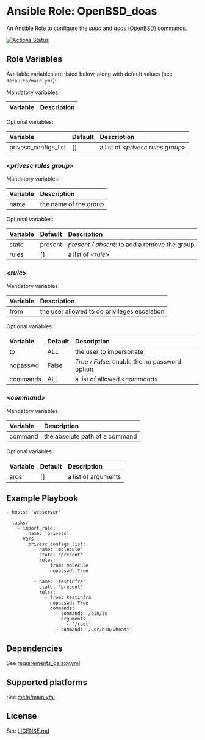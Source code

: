 # Ansible Role: OpenBSD_doas

An Ansible Role to configure the *sudo* and *doas* (OpenBSD) commands.

[![Actions Status](https://github.com/tristan-weil/ansible-role-privesc/workflows/molecule/badge.svg?branch=master)](https://github.com/tristan-weil/ansible-role-privesc/actions)

## Role Variables

Available variables are listed below, along with default values (see `defaults/main.yml`):

Mandatory variables:

| Variable      | Description |
| :------------ | :---------- |

Optional variables:

| Variable                | Default | Description |
| :---------------------- | :------ | :---------- |
| privesc_configs_list    | []      | a list of <*privesc rules group*> |
    
### <*privesc rules group*>    

Mandatory variables:

| Variable      | Description |
| :------------ | :---------- |
| name          | the name of the group |

Optional variables:

| Variable      | Default | Description |
| :------------ | :------ | :---------- |
| state         | present | *present / absent*: to add a remove the group |
| rules         | []      | a list of <*rule*>

### <*rule*>

Mandatory variables:

| Variable      | Description |
| :------------ | :---------- |
| from          | the user allowed to do privileges escalation |

Optional variables:

| Variable      | Default | Description |
| :------------ | :------ | :---------- |
| to            | ALL     | the user to impersonate |
| nopasswd      | False   | *True / False*: enable the no password option |
| commands      | ALL     | a list of allowed <*command*> |

### <*command*>

Mandatory variables:

| Variable      | Description |
| :------------ | :---------- |
| command       | the absolute path of a command |

Optional variables:

| Variable      | Default | Description |
| :------------ | :------ | :---------- |
| args          | []     | a list of arguments |

## Example Playbook

    - hosts: 'webserver'
    
      tasks:
        - import_role:
            name: 'privesc'
          vars:
            privesc_configs_list:
              - name: 'molecule'
                state: 'present'
                rules:
                  - from: molecule
                    nopasswd: True
    
              - name: 'testinfra'
                state: 'present'
                rules:
                  - from: testinfra
                    nopasswd: True
                    commands:
                      - command: '/bin/ls'
                        arguments:
                          - '/root'
                      - command: '/usr/bin/whoami'

## Dependencies

See [requirements_galaxy.yml](https://github.com/tristan-weil/ansible-role-privesc/blob/master/requirements_galaxy.yml)

## Supported platforms

See [meta/main.yml](https://github.com/tristan-weil/ansible-role-privesc/blob/master/meta/main.yml)

## License

See [LICENSE.md](https://github.com/tristan-weil/ansible-role-privesc/blob/master/LICENSE.md)
